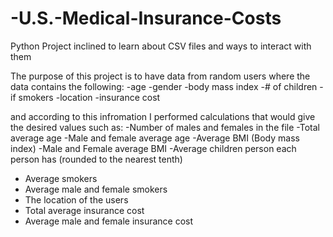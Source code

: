 # -U.S.-Medical-Insurance-Costs
Python Project inclined to learn about CSV files and ways to interact with them

The purpose of this project is to have data from random users where the data contains the following:
  -age
  -gender
  -body mass index 
  -# of children
  -if smokers 
  -location 
  -insurance cost 
  
and according to this infromation I performed calculations that would give the desired values such as:
  -Number of males and females in the file 
  -Total average age
  -Male and female average age 
  -Average BMI (Body mass index)
  -Male and Female average BMI 
  -Average children person each person has (rounded to the nearest tenth)
  - Average smokers 
  - Average male and female smokers
  - The location of the users 
  - Total average insurance cost 
  - Average male and female insurance cost 
